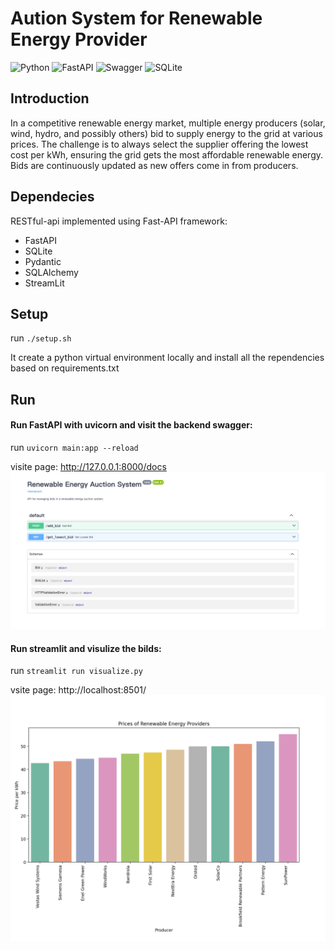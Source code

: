 # Aution System for Renewable Energy Provider

![Python](https://img.shields.io/badge/python-3670A0?style=for-the-badge&logo=python&logoColor=ffdd54)
![FastAPI](https://img.shields.io/badge/FastAPI-005571?style=for-the-badge&logo=fastapi)
![Swagger](https://img.shields.io/badge/-Swagger-%23Clojure?style=for-the-badge&logo=swagger&logoColor=white)
![SQLite](https://img.shields.io/badge/SQLite-3.36.0-brightgreen?style=for-the-badge)

## Introduction

In a competitive renewable energy market, multiple energy producers (solar, wind, hydro, and possibly others) bid to supply energy to the grid at various prices. The challenge is to always select the supplier offering the lowest cost per kWh, ensuring the grid gets the most affordable renewable energy. Bids are continuously updated as new offers come in from producers.

## Dependecies

RESTful-api implemented using Fast-API framework:

- FastAPI
- SQLite
- Pydantic
- SQLAlchemy
- StreamLit

## Setup

run `./setup.sh`

It create a python virtual environment locally and install all the rependencies based on requirements.txt

## Run

#### Run FastAPI with uvicorn and visit the backend swagger:

run `uvicorn main:app --reload `

visite page: http://127.0.0.1:8000/docs
![alt text](https://github.com/bohuang-work/auction/blob/main/img/swagger.png)

#### Run streamlit and visulize the bilds:

run `streamlit run visualize.py `

vsite page: http://localhost:8501/
![alt text](https://github.com/bohuang-work/auction/blob/main/img/histogram.png)
